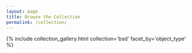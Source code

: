 ```yaml
---
layout: page
title: Browse the Collection
permalink: /collection/
---
```


{% include collection_gallery.html collection='bsd' facet_by='object_type' %}
